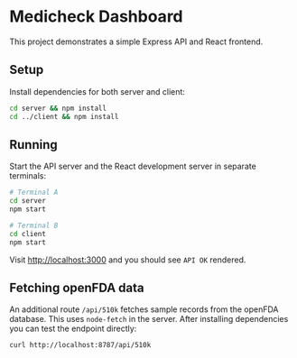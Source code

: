 # Medicheck Dashboard

This project demonstrates a simple Express API and React frontend.

## Setup

Install dependencies for both server and client:

```bash
cd server && npm install
cd ../client && npm install
```

## Running

Start the API server and the React development server in separate terminals:

```bash
# Terminal A
cd server
npm start

# Terminal B
cd client
npm start
```

Visit <http://localhost:3000> and you should see `API OK` rendered.

## Fetching openFDA data

An additional route `/api/510k` fetches sample records from the openFDA
database. This uses `node-fetch` in the server. After installing
dependencies you can test the endpoint directly:

```bash
curl http://localhost:8787/api/510k
```

